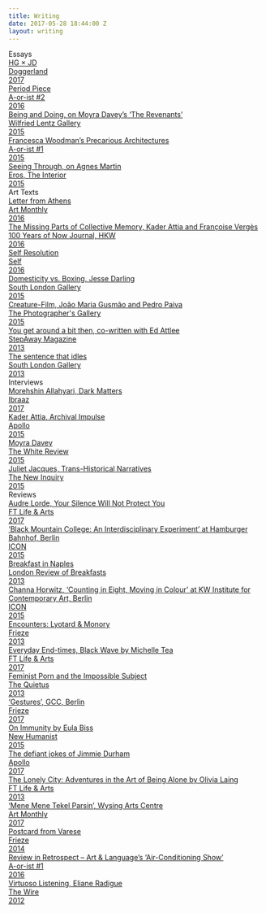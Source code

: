 ```yaml
---
title: Writing
date: 2017-05-28 18:44:00 Z
layout: writing
---
```


<div class="sw-row">
	<div class="sw-heading">Essays</div>
</div>

<div class="sw-row">
	<a href="/docs/HGxJD.pdf">
	<div class="sw-title">HG &times; JD</div>
	<div class="sw-publication">Doggerland</div>
	<div class="sw-year">2017</div>
	</a>
</div>

<div class="sw-row">
	<a href="/docs/period-piece.pdf">
	<div class="sw-title">Period Piece</div>
	<div class="sw-publication">A-or-ist #2</div>
	<div class="sw-year">2016</div>
	</a>
</div>

<div class="sw-row">
	<a href="/docs/BeingandDoing_LesRevenants.pdf">
	<div class="sw-title">Being and Doing, on Moyra Davey’s
 ‘The Revenants’</div>
	<div class="sw-publication">Wilfried Lentz Gallery</div>
	<div class="sw-year">2015</div>
	</a>
</div>

<div class="sw-row">
	<a href="/docs/Francesca-Woodmans-Precarious-Architectures.pdf">
	<div class="sw-title">Francesca Woodman’s Precarious Architectures</div>
	<div class="sw-publication">A-or-ist #1</div>
	<div class="sw-year">2015</div>
	</a>
</div>

<div class="sw-row">
	<a href="/docs/SeeingThroughEROS.pdf">
	<div class="sw-title">Seeing Through, on Agnes Martin</div>
	<div class="sw-publication">Eros, The Interior</div>
	<div class="sw-year">2015</div>
	</a>
</div>

<div class="sw-row">
<div class="sw-heading">Art Texts</div>
</div>

<div class="sw-row">
	<a href="/docs/LETTER-FROM-ATHENS.pdf">
	<div class="sw-title">Letter from Athens</div>
	<div class="sw-publication">Art Monthly</div>
	<div class="sw-year">2016</div>
	</a>
</div>

<div class="sw-row">
	<a href="http://journal.hkw.de/en/fehlende-teile-im-kollektiven-gedaechtnis/">
	<div class="sw-title">The Missing Parts of Collective Memory, Kader Attia and Françoise Vergès</div>
	<div class="sw-publication">100 Years of Now Journal, HKW</div>
	<div class="sw-year">2016</div>
	</a>
</div>

<div class="sw-row">
	<a href="../self-resolution.html">
	<div class="sw-title">Self Resolution</div>
	<div class="sw-publication">Self</div>
	<div class="sw-year">2016</div>
	</a>
</div>

<div class="sw-row">
	<a href="../domesticity-vs-boxing.html">
	<div class="sw-title">Domesticity vs. Boxing, Jesse Darling</div>
	<div class="sw-publication">South London Gallery</div>
	<div class="sw-year">2015</div>
	</a>
</div>

<div class="sw-row">
	<a href="https://thephotographersgalleryblog.org.uk/2015/01/12/creature-film-joao-maria-gusmao-and-pedro-paiva/">
	<div class="sw-title">Creature-Film, João Maria Gusmão and Pedro Paiva</div>
	<div class="sw-publication">The Photographer's Gallery</div>
	<div class="sw-year">2015</div>
	</a>
</div>

<div class="sw-row">
	<a href="/docs/you-get-around-a-bit.pdf">
	<div class="sw-title">You get around a bit then, co-written with Ed Attlee</div>
	<div class="sw-publication">StepAway Magazine</div>
	<div class="sw-year">2013</div>
	</a>
</div>

<div class="sw-row">
	<a href="/docs/Thesentencethatidles.pdf">
	<div class="sw-title">The sentence that idles</div>
	<div class="sw-publication">South London Gallery </div>
	<div class="sw-year">2013</div>
	</a>
</div>

<div class="sw-row">
<div class="sw-heading">Interviews</div>
</div>

<div class="sw-row">
	<a href="http://www.ibraaz.org/interviews/210">
	<div class="sw-title">Morehshin Allahyari, Dark Matters</div>
	<div class="sw-publication">Ibraaz</div>
	<div class="sw-year">2017</div>
	</a>
</div>

<div class="sw-row">
	<a href="https://www.apollo-magazine.com/archival-impulse-an-interview-with-kader-attia/">
	<div class="sw-title">Kader Attia, Archival Impulse</div>
	<div class="sw-publication">Apollo</div>
	<div class="sw-year">2015</div>
	</a>
</div>

<div class="sw-row">
	<a href="http://www.thewhitereview.org/interviews/interview-with-moyra-davey/">
	<div class="sw-title">Moyra Davey</div>
	<div class="sw-publication">The White Review</div>
	<div class="sw-year">2015</div>
	</a>
</div>

<div class="sw-row">
	<a href="http://thenewinquiry.com/features/trans-historical-narratives/">
	<div class="sw-title">Juliet Jacques, Trans-Historical Narratives</div>
	<div class="sw-publication">The New Inquiry</div>
	<div class="sw-year">2015</div>
	</a>
</div>

<div class="sw-row">
<div class="sw-heading">Reviews</div>
</div>

<div class="sw-row">
	<a href="https://www.ft.com/content/fed0a28c-a8fb-11e7-ab66-21cc87a2edde">
	<div class="sw-title">Audre Lorde, Your Silence Will Not Protect You</div>
	<div class="sw-publication">FT Life & Arts</div>
	<div class="sw-year">2017</div>
	</a>
</div> 

<div class="sw-row">
	<a href="/docs/Black-Mountainreview.pdf">
	<div class="sw-title">‘Black Mountain College: An Interdisciplinary Experiment’ at Hamburger Bahnhof, Berlin</div>
	<div class="sw-publication">ICON</div>
	<div class="sw-year">2015</div>
	</a>
</div>

<div class="sw-row">
	<a href="http://londonreviewofbreakfasts.blogspot.gr/2013/07/special-dispatch-breakfast-in-naples.html">
	<div class="sw-title">Breakfast in Naples</div>
	<div class="sw-publication">London Review of Breakfasts</div>
	<div class="sw-year">2013</div>
	</a>
</div>

<div class="sw-row">
	<a href="https://www.iconeye.com/opinion/review/item/11985-channa-horwitz-counting-in-eight-moving-in-colour">
	<div class="sw-title">Channa Horwitz, ‘Counting in Eight, Moving in Colour’ at KW Institute for Contemporary Art, Berlin</div>
	<div class="sw-publication">ICON</div>
	<div class="sw-year">2015</div>
	</a>
</div>

<div class="sw-row">
	<a href="/docs/EncountersLyotardMonory.pdf">
	<div class="sw-title">Encounters: Lyotard &amp; Monory</div>
	<div class="sw-publication">Frieze</div>
	<div class="sw-year">2013</div>
	</a>
</div>

<div class="sw-row">
	<a href="https://www.ft.com/content/c2e7ec00-efb8-11e6-ba01-119a44939bb6">
	<div class="sw-title">Everyday End-times, Black Wave by Michelle Tea</div>
	<div class="sw-publication">FT Life & Arts</div>
	<div class="sw-year">2017</div>
	</a>
</div>

<div class="sw-row">
	<a href="http://thequietus.com/articles/11096-after-pornified-levitate-the-primate-feminist-porn">
	<div class="sw-title">Feminist Porn and the Impossible Subject</div>
	<div class="sw-publication">The Quietus</div>
	<div class="sw-year">2013</div>
	</a>
</div>

<div class="sw-row">
	<a href="https://frieze.com/article/gcc">
	<div class="sw-title">‘Gestures’, GCC, Berlin</div>
	<div class="sw-publication">Frieze</div>
	<div class="sw-year">2017</div>
	</a>
</div>

<div class="sw-row">
	<a href="https://newhumanist.org.uk/articles/4915/bodies-and-antibodies">
	<div class="sw-title">On Immunity by Eula Biss</div>
	<div class="sw-publication">New Humanist</div>
	<div class="sw-year">2015</div>
	</a>
</div>

<div class="sw-row">
	<a href="https://www.apollo-magazine.com/the-defiant-jokes-of-jimmie-durham/">
	<div class="sw-title">The defiant jokes of Jimmie Durham</div>
	<div class="sw-publication">Apollo</div>
	<div class="sw-year">2017</div>
	</a>
</div> 

<div class="sw-row">
	<a href="https://www.ft.com/content/e4581a20-e60b-11e5-a09b-1f8b0d268c39">
	<div class="sw-title">The Lonely City: Adventures in the Art of Being Alone by Olivia Laing</div>
	<div class="sw-publication">FT Life & Arts</div>
	<div class="sw-year">2013</div>
	</a>
</div>

<div class="sw-row">
	<a href="http://bravenewwhat.tumblr.com/post/163209586997/art-monthly-review-of-mene-mene-tekel-parsin-by">
	<div class="sw-title">‘Mene Mene Tekel Parsin’, Wysing Arts Centre</div>
	<div class="sw-publication">Art Monthly</div>
	<div class="sw-year">2017</div>
	</a>
</div>

<div class="sw-row">
	<a href="/docs/PostcardfromVarese.pdf">
	<div class="sw-title">Postcard from Varese</div>
	<div class="sw-publication">Frieze</div>
	<div class="sw-year">2014</div>
	</a>
</div>

<div class="sw-row">
	<a href="/docs/Air-Conditioning.pdf">
	<div class="sw-title">Review in Retrospect – Art & Language’s ‘Air-Conditioning Show’</div>
	<div class="sw-publication">A-or-ist #1</div>
	<div class="sw-year">2016</div>
	</a>
</div>

<div class="sw-row">
	<a href="http://hannah-gregory.tumblr.com/post/32116709274/virtuoso-listening">
	<div class="sw-title">Virtuoso Listening, Eliane Radigue</div>
	<div class="sw-publication">The Wire</div>
	<div class="sw-year">2012</div>
	</a>
</div>